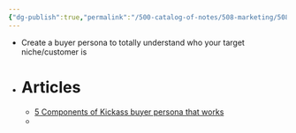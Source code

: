 ```yaml
---
{"dg-publish":true,"permalink":"/500-catalog-of-notes/508-marketing/508-1-brand-strategy/buyer-persona/"}
---
```


- Create a buyer persona to totally understand who your target niche/customer is


- # Articles
	- [5 Components of Kickass buyer persona that works](https://bettermarketing.pub/5-components-of-a-kick-ass-buyer-persona-that-actually-works-7dfad902f48d)
	- 